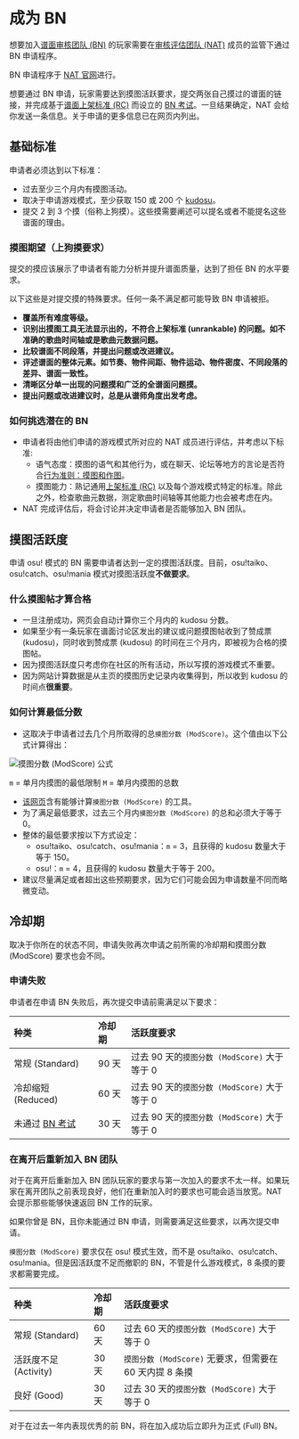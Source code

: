 # 成为 BN

想要加入[谱面审核团队 (BN)](/wiki/People/The_Team/Beatmap_Nominators) 的玩家需要在[审核评估团队 (NAT)](/wiki/People/The_Team/Nomination_Assessment_Team) 成员的监管下通过 BN 申请程序。

BN 申请程序于 [NAT 官网](http://bn.mappersguild.com/bnapps)进行。

想要通过 BN 申请，玩家需要达到摸图活跃要求，提交两张自己摸过的谱面的链接，并完成基于[谱面上架标准 (RC)](/wiki/Ranking_Criteria) 而设立的 [BN 考试](/wiki/People/The_Team/Beatmap_Nominators/Beatmap_Nominator_Test)。一旦结果确定，NAT 会给你发送一条信息。关于申请的更多信息已在网页内列出。

## 基础标准

申请者必须达到以下标准：

- 过去至少三个月内有摸图活动。
- 取决于申请游戏模式，至少获取 150 或 200 个 [kudosu](/wiki/Modding/Kudosu)。
- 提交 2 到 3 个摸（俗称上狗摸）。这些摸需要阐述可以提名或者不能提名这些谱面的理由。

### 摸图期望（上狗摸要求）

提交的摸应该展示了申请者有能力分析并提升谱面质量，达到了担任 BN 的水平要求。

以下这些是对提交摸的特殊要求。任何一条不满足都可能导致 BN 申请被拒。

- **覆盖所有难度等级。**
- **识别出摸图工具无法显示出的，不符合上架标准 (unrankable) 的问题。如不准确的歌曲时间轴或是歌曲元数据问题。**
- **比较谱面不同段落，并提出问题或改进建议。**
- **评述谱面的整体元素。如节奏、物件间距、物件运动、物件密度、不同段落的差异、谱面一致性。**
- **清晰区分单一出现的问题摸和广泛的全谱面问题摸。**
- **提出问题或改进建议时，总是从谱师角度出发考虑。**

### 如何挑选潜在的 BN

- 申请者将由他们申请的游戏模式所对应的 NAT 成员进行评估，并考虑以下标准:
  - 语气态度：摸图的语气和其他行为，或在聊天、论坛等地方的言论是否符合[行为准则：摸图和作图](/wiki/Rules/Code_of_Conduct_for_Modding_and_Mapping)。
  - 摸图能力：熟记通用[上架标准 (RC)](/wiki/Ranking_Criteria) 以及每个游戏模式特定的标准。除此之外，检查歌曲元数据，测定歌曲时间轴等其他能力也会被考虑在内。
- NAT 完成评估后，将会讨论并决定申请者是否能够加入 BN 团队。

## 摸图活跃度

申请 osu! 模式的 BN 需要申请者达到一定的摸图活跃度。目前，osu!taiko、osu!catch、osu!mania 模式对摸图活跃度**不做要求**。

### 什么摸图帖才算合格

- 一旦注册成功，网页会自动计算你三个月内的 kudosu 分数。
- 如果至少有一条玩家在谱面讨论区发出的建议或问题摸图帖收到了赞成票 (kudosu)，同时收到赞成票 (kudosu) 的时间在三个月内，即被视为合格的摸图帖。
- 因为摸图活跃度只考虑你在社区的所有活动，所以写摸的游戏模式不重要。
- 因为网站计算数据是从主页的摸图历史记录内收集得到，所以收到 kudosu 的时间点**很重要**。

### 如何计算最低分数

- 这取决于申请者过去几个月所取得的总`摸图分数 (ModScore)`。这个值由以下公式计算得出：

![摸图分数 (ModScore) 公式](/wiki/shared/Modscore_new_wiki.png "摸图分数 (ModScore) 公式")

`m` = 单月内摸图的最低限制
`M` = 单月内摸图的总数

- [该网页](http://bn.mappersguild.com/bnapps)含有能够计算`摸图分数 (ModScore)` 的工具。
- 为了满足最低要求，过去三个月内`摸图分数 (ModScore)` 的总和必须大于等于 0。
- 整体的最低要求按以下方式设定：
  - osu!taiko、osu!catch、osu!mania：`m` = 3，且获得的 kudosu 数量大于等于 150。
  - osu!：`m` = 4，且获得的 kudosu 数量大于等于 200。
- 建议尽量满足或者超出这些预期要求，因为它们可能会因为申请数量不同而略微变动。

## 冷却期

取决于你所在的状态不同，申请失败再次申请之前所需的冷却期和摸图分数 (ModScore) 要求也会不同。

### 申请失败

申请者在申请 BN 失败后，再次提交申请前需满足以下要求：

| 种类 | 冷却期 | 活跃度要求 |
| :-- | :-- | :-- |
| 常规 (Standard) | 90 天 | 过去 90 天的`摸图分数 (ModScore)` 大于等于 0 |
| 冷却缩短 (Reduced) | 60 天 | 过去 90 天的`摸图分数 (ModScore)` 大于等于 0 |
| 未通过 [BN 考试](/wiki/People/The_Team/Beatmap_Nominators/Beatmap_Nominator_Test) | 30 天 | 过去 90 天的`摸图分数 (ModScore)` 大于等于 0 |

### 在离开后重新加入 BN 团队

对于在离开后重新加入 BN 团队玩家的要求与第一次加入的要求不太一样。如果玩家在离开团队之前表现良好，他们在重新加入时的要求也可能会适当放宽。NAT 会提示那些能够快速返回 BN 工作的玩家。

如果你曾是 BN，且你未能通过 BN 申请，则需要满足这些要求，以再次提交申请。

`摸图分数 (ModScore)` 要求仅在 osu! 模式生效，而不是 osu!taiko、osu!catch、osu!mania。但是因活跃度不足而撤职的 BN，不管是什么游戏模式，8 条摸的要求都需要完成。

| 种类 | 冷却期 | 活跃度要求 |
| :-- | :-- | :-- |
| 常规 (Standard) | 60 天 | 过去 60 天的`摸图分数 (ModScore)` 大于等于 0 |
| 活跃度不足 (Activity) | 30 天 | `摸图分数 (ModScore)` 无要求，但需要在 60 天内提 8 条摸 |
| 良好 (Good) | 30 天 | 过去 30 天的`摸图分数 (ModScore)` 大于等于 0 |

对于在过去一年内表现优秀的前 BN，将在加入成功后立即升为正式 (Full) BN。
